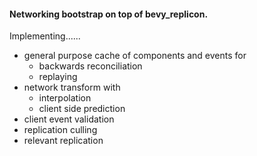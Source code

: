#### Networking bootstrap on top of bevy_replicon.  
Implementing......
- general purpose cache of components and events for
    - backwards reconciliation
    - replaying
- network transform with
    - interpolation
    - client side prediction
- client event validation
- replication culling
- relevant replication
